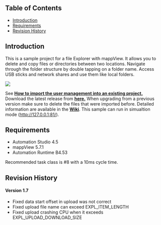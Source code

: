 ## Table of Contents
* [Introduction](#Introduction)
* [Requirements](#Requirements)
* [Revision History](#Revision-History)

<a name="Introduction"></a>
## Introduction
This is a sample project for a file Explorer with mappView. It allows you to delete and copy files or directories between two locations. Navigate through the folder structure by double tapping on a folder name. Access USB sticks and network shares and use them like local folders.

![](Logical/mappView/Resources/Media/screenshot_main.png)

See [**How to import the user management into an existing project.**](Logical/mappFileExplorer/HowToImport.pdf) Download the latest release from [**here.**](../../releases) When upgrading from a previous version make sure to delete the files that were imported before. Detailed information are available in the [**Wiki**](https://github.com/stephan1827/mappView-File-Explorer/wiki). This sample can run in simualtion mode (http://127.0.0.1:81/).

<a name="Requirements"></a>
## Requirements
* Automation Studio 4.5
* mappView 5.7.1
* Automation Runtime B4.53

Recommended task class is #8 with a 10ms cycle time.	

<a name="Revision-History"></a>
## Revision History

#### Version 1.7
- Fixed data start offset in upload was not correct
- Fixed upload file name can exceed EXPL_ITEM_LENGTH
- Fixed upload crashing CPU when it exceeds EXPL_UPLOAD_DOWNLOAD_SIZE

